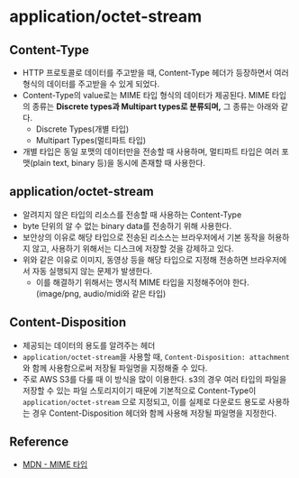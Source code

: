 # application/octet-stream

## Content-Type

- HTTP 프로토콜로 데이터를 주고받을 때, Content-Type 헤더가 등장하면서 여러 형식의 데이터를 주고받을 수 있게 되었다.
- Content-Type의 value로는 MIME 타입 형식의 데이터가 제공된다. MIME 타입의 종류는 **Discrete types과 Multipart types로 분류되며,** 그 종류는 아래와 같다.
    - Discrete Types(개별 타입)
    - Multipart Types(멀티파트 타입)
- 개별 타입은 동일 포맷의 데이터만을 전송할 때 사용하며, 멀티파트 타입은 여러 포맷(plain text, binary 등)을 동시에 존재할 때 사용한다.

## application/octet-stream

- 알려지지 않은 타입의 리소스를 전송할 때 사용하는 Content-Type
- byte 단위의 알 수 없는 binary data를 전송하기 위해 사용한다.
- 보안상의 이유로 해당 타입으로 전송된 리소스는 브라우저에서 기본 동작을 허용하지 않고, 사용하기 위해서는 디스크에 저장할 것을 강제하고 있다.
- 위와 같은 이유로 이미지, 동영상 등을 해당 타입으로 지정해 전송하면 브라우저에서 자동 실행되지 않는 문제가 발생한다.
    - 이를 해결하기 위해서는 명시적 MIME 타입을 지정해주어야 한다. (image/png, audio/midi와 같은 타입)

## Content-Disposition

- 제공되는 데이터의 용도를 알려주는 헤더
- `application/octet-stream`을 사용할 때, `Content-Disposition: attachment`와 함께 사용함으로써 저장될 파일명을 지정해줄 수 있다.
- 주로 AWS S3를 다룰 때 이 방식을 많이 이용한다. s3의 경우 여러 타입의 파일을 저장할 수 있는 파일 스토리지이기 때문에 기본적으로 Content-Type이 `application/octet-stream` 으로 지정되고, 이를 실제로 다운로드 용도로 사용하는 경우 Content-Disposition 헤더와 함께 사용해 저장될 파일명을 지정한다.

## Reference

- [MDN - MIME 타입](https://developer.mozilla.org/ko/docs/Web/HTTP/Basics_of_HTTP/MIME_types#%EC%A0%95%ED%99%95%ED%95%9C_mime_%ED%83%80%EC%9E%85_%EC%84%A4%EC%A0%95%EC%9D%98_%EC%A4%91%EC%9A%94%EC%84%B1)